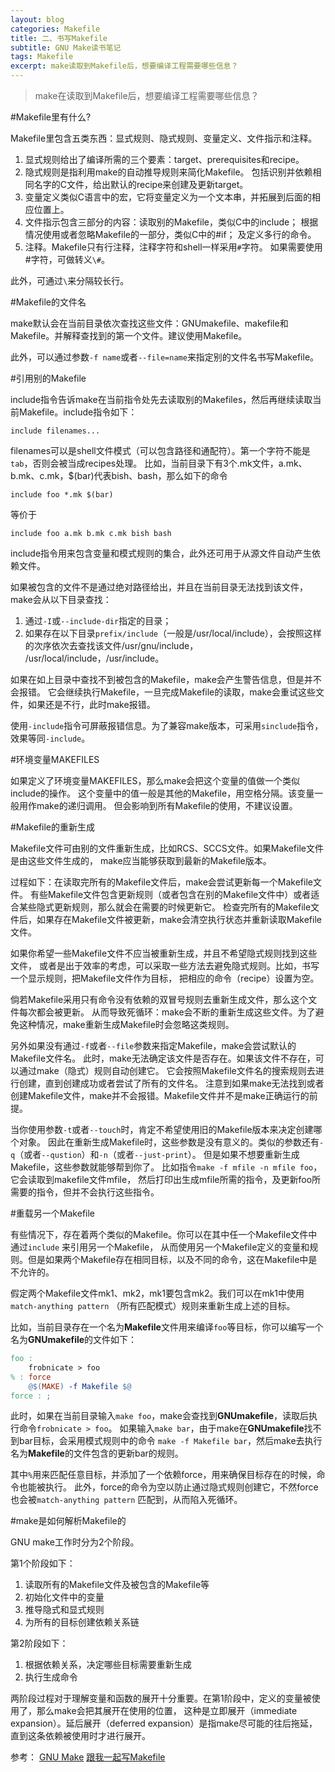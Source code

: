 ```yaml
---
layout: blog
categories: Makefile
title: 二、书写Makefile
subtitle: GNU Make读书笔记
tags: Makefile
excerpt: make读取到Makefile后，想要编译工程需要哪些信息？ 
---
```


> make在读取到Makefile后，想要编译工程需要哪些信息？

#Makefile里有什么?

Makefile里包含五类东西：显式规则、隐式规则、变量定义、文件指示和注释。

1. 显式规则给出了编译所需的三个要素：target、prerequisites和recipe。
2. 隐式规则是指利用make的自动推导规则来简化Makefile。
包括识别并依赖相同名字的C文件，给出默认的recipe来创建及更新target。
3. 变量定义类似C语言中的宏，它将变量定义为一个文本串，并拓展到后面的相应位置上。
4. 文件指示包含三部分的内容：读取别的Makefile，类似C中的include；
根据情况使用或者忽略Makefile的一部分，类似C中的#if；
及定义多行的命令。
5. 注释。Makefile只有行注释，注释字符和shell一样采用`#`字符。
如果需要使用#字符，可做转义`\#`。

此外，可通过`\`来分隔较长行。

#Makefile的文件名

make默认会在当前目录依次查找这些文件：GNUmakefile、makefile和Makefile。并解释查找到的第一个文件。建议使用Makefile。

此外，可以通过参数`-f name`或者`--file=name`来指定别的文件名书写Makefile。

#引用别的Makefile

include指令告诉make在当前指令处先去读取别的Makefiles，然后再继续读取当前Makefile。include指令如下：

```
include filenames...
```

filenames可以是shell文件模式（可以包含路径和通配符）。第一个字符不能是`tab`，否则会被当成recipes处理。
比如，当前目录下有3个.mk文件，a.mk、b.mk、c.mk，$(bar)代表bish、bash，那么如下的命令

```
include foo *.mk $(bar)
```

等价于

```
include foo a.mk b.mk c.mk bish bash
```

include指令用来包含变量和模式规则的集合，此外还可用于从源文件自动产生依赖文件。

如果被包含的文件不是通过绝对路径给出，并且在当前目录无法找到该文件，make会从以下目录查找：

1. 通过`-I`或`--include-dir`指定的目录；
2. 如果存在以下目录`prefix/include`（一般是/usr/local/include），会按照这样的次序依次去查找该文件/usr/gnu/include，
/usr/local/include，/usr/include。

如果在如上目录中查找不到被包含的Makefile，make会产生警告信息，但是并不会报错。
它会继续执行Makefile，一旦完成Makefile的读取，make会重试这些文件，如果还是不行，此时make报错。

使用`-include`指令可屏蔽报错信息。为了兼容make版本，可采用`sinclude`指令，效果等同`-include`。

#环境变量MAKEFILES

如果定义了环境变量MAKEFILES，那么make会把这个变量的值做一个类似include的操作。
这个变量中的值一般是其他的Makefile，用空格分隔。该变量一般用作make的递归调用。
但会影响到所有Makefile的使用，不建议设置。

#Makefile的重新生成

Makefile文件可由别的文件重新生成，比如RCS、SCCS文件。如果Makefile文件是由这些文件生成的，
make应当能够获取到最新的Makefile版本。

过程如下：在读取完所有的Makefile文件后，make会尝试更新每一个Makefile文件。
有些Makefile文件包含更新规则（或者包含在别的Makefile文件中）或者适合某些隐式更新规则，那么就会在需要的时候更新它。
检查完所有的Makefile文件后，如果存在Makefile文件被更新，make会清空执行状态并重新读取Makefile文件。

如果你希望一些Makefile文件不应当被重新生成，并且不希望隐式规则找到这些文件，
或者是出于效率的考虑，可以采取一些方法去避免隐式规则。比如，书写一个显示规则，把Makefile文件作为目标，
把相应的命令（recipe）设置为空。

倘若Makefile采用只有命令没有依赖的双冒号规则去重新生成文件，那么这个文件每次都会被更新。
从而导致死循环：make会不断的重新生成这些文件。为了避免这种情况，make重新生成Makefile时会忽略这类规则。

另外如果没有通过`-f`或者`--file`参数来指定Makefile，make会尝试默认的Makefile文件名。
此时，make无法确定该文件是否存在。如果该文件不存在，可以通过make（隐式）规则自动创建它。
它会按照Makefile文件名的搜索规则去进行创建，直到创建成功或者尝试了所有的文件名。
注意到如果make无法找到或者创建Makefile文件，make并不会报错。Makefile文件并不是make正确运行的前提。

当你使用参数`-t`或者`--touch`时，肯定不希望使用旧的Makefile版本来决定创建哪个对象。
因此在重新生成Makefile时，这些参数是没有意义的。类似的参数还有`-q`（或者`--qustion`）和`-n`（或者`--just-print`）。
但是如果不想要重新生成Makefile，这些参数就能够帮到你了。
比如指令`make -f mfile -n mfile foo`，它会读取到makefile文件mfile，
然后打印出生成mfile所需的指令，及更新foo所需要的指令，但并不会执行这些指令。

#重载另一个Makefile

有些情况下，存在着两个类似的Makefile。你可以在其中任一个Makefile文件中通过`include` 来引用另一个Makefile，
从而使用另一个Makefile定义的变量和规则。但是如果两个Makefile存在相同目标，以及不同的命令，这在Makefile中是不允许的。

假定两个Makefile文件mk1、mk2，mk1要包含mk2。我们可以在mk1中使用`match-anything pattern`
（所有匹配模式）规则来重新生成上述的目标。

比如，当前目录存在一个名为**Makefile**文件用来编译`foo`等目标，你可以编写一个名为**GNUmakefile**的文件如下：

```makefile
foo :
    frobnicate > foo
% : force
    @$(MAKE) -f Makefile $@
force : ;
```

此时，如果在当前目录输入`make foo`，make会查找到**GNUmakefile**，读取后执行命令`frobnicate > foo`。
如果输入`make bar`，由于make在**GNUmakefile**找不到bar目标，会采用模式规则中的命令
`make -f Makefile bar`，然后make去执行名为**Makefile**的文件包含的更新bar的规则。

其中`%`用来匹配任意目标，并添加了一个依赖force，用来确保目标存在的时候，命令也能被执行。
此外，force的命令为空以防止通过隐式规则创建它，不然force也会被`match-anything pattern`
匹配到，从而陷入死循环。

#make是如何解析Makefile的

GNU make工作时分为2个阶段。

第1个阶段如下：

1. 读取所有的Makefile文件及被包含的Makefile等
2. 初始化文件中的变量
3. 推导隐式和显式规则
4. 为所有的目标创建依赖关系链

第2阶段如下：

1. 根据依赖关系，决定哪些目标需要重新生成
2. 执行生成命令

两阶段过程对于理解变量和函数的展开十分重要。在第1阶段中，定义的变量被使用了，那么make会把其展开在使用的位置，
这种是立即展开（immediate expansion）。延后展开（deferred expansion）是指make尽可能的往后拖延，
直到这条依赖被使用时才进行展开。

参考：
[GNU Make][gnu_make]
[跟我一起写Makefile][chenhao_makefile]

[gnu_make]: https://www.gnu.org/software/make/manual/make.pdf
[chenhao_makefile]: http://blog.csdn.net/haoel/article/details/2886

